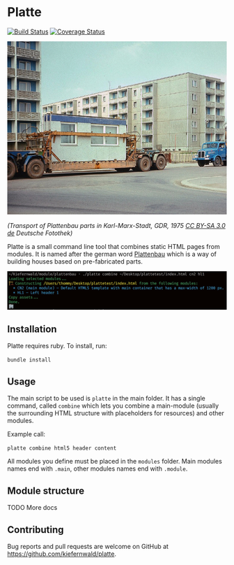 # Platte

[![Build Status](https://travis-ci.org/kiefernwald/platte.svg?branch=master)](https://travis-ci.org/kiefernwald/platte)
[![Coverage Status](https://coveralls.io/repos/github/kiefernwald/platte/badge.svg?branch=specs)](https://coveralls.io/github/kiefernwald/platte?branch=specs)

![Plattenbau](pic.jpg)

*(Transport of Plattenbau parts in Karl-Marx-Stadt, GDR, 1975 [CC BY-SA 3.0 de](https://creativecommons.org/licenses/by-sa/3.0/de/deed.en) Deutsche Fotothek)*

Platte is a small command line tool that combines static HTML pages from modules. It is named after the german word [Plattenbau](https://en.wikipedia.org/wiki/Plattenbau) which is a way of building houses based on pre-fabricated parts.

![Plattenbau](output.png)

## Installation

Platte requires ruby. To install, run:

`bundle install`

## Usage

The main script to be used is `platte` in the main folder. It has a single command, called `combine` which lets you combine a main-module (usually the surrounding HTML structure with placeholders for resources) and other modules.

Example call:

`platte combine html5 header content`

All modules you define must be placed in the `modules` folder. Main modules names end with `.main`, other modules names end with `.module`.

## Module structure

TODO More docs

## Contributing

Bug reports and pull requests are welcome on GitHub at https://github.com/kiefernwald/platte.
